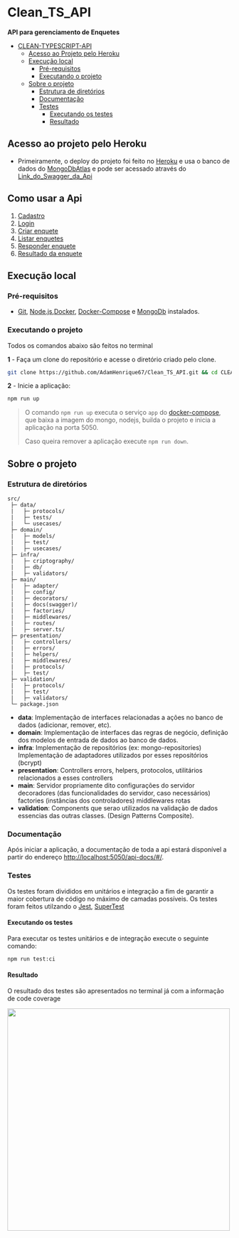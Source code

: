 # Clean_TS_API

**API para gerenciamento de Enquetes**

- [CLEAN-TYPESCRIPT-API](#CLEAN-TYPESCRIPT-API)
  - [Acesso ao Projeto pelo Heroku](#https://api-node-adam.herokuapp.com/api-docs/)
  - [Execução local](#execução-local)
    - [Pré-requisitos](#pré-requisitos)
    - [Executando o projeto](#executando-o-projeto)
  - [Sobre o projeto](#sobre-o-projeto)
    - [Estrutura de diretórios](#estrutura-de-diretórios)
    - [Documentação](#documentação)
    - [Testes](#testes)
      - [Executando os testes](#executando-os-testes)
      - [Resultado](#resultado)



## Acesso ao projeto pelo Heroku

- Primeiramente, o deploy do projeto foi feito no [Heroku](https://www.heroku.com/) e usa o banco de dados do [MongoDbAtlas](https://www.mongodb.com/cloud) e pode ser acessado através do [Link_do_Swagger_da_Api](https://api-node-adam.herokuapp.com/api-docs/)

## Como usar a Api

1. [Cadastro](./requirements/signup.md)
2. [Login](./requirements/login.md)
3. [Criar enquete](./requirements/add-survey.md)
4. [Listar enquetes](./requirements/load-surveys.md)
5. [Responder enquete](./requirements/save-survey-result.md)
6. [Resultado da enquete](./requirements/load-survey-result.md)
## Execução local

### Pré-requisitos

- [Git](https://git-scm.com/download/), [Node.js](https://nodejs.org/en/download/),[Docker](https://docs.docker.com/get-docker/), [Docker-Compose](https://docs.docker.com/compose/install/) e [MongoDb](https://www.mongodb.com/try/download/community) instalados.

### Executando o projeto

Todos os comandos abaixo são feitos no terminal

**1** - Faça um clone do repositório e acesse o diretório criado pelo clone.

```sh
git clone https://github.com/AdamHenrique67/Clean_TS_API.git && cd CLEAN_TS_API
```

**2** - Inicie a aplicação:

```sh
npm run up
```

> O comando `npm run up` executa o serviço `app` do [docker-compose](./docker-compose.yml), que baixa a imagem do mongo, nodejs, builda o projeto e inicia a aplicação na porta 5050.
>
> Caso queira remover a aplicação execute `npm run down`.

## Sobre o projeto

### Estrutura de diretórios

```
src/
 ├─ data/
 |   ├─ protocols/
 |   ├─ tests/
 |   └─ usecases/
 ├─ domain/
 |   ├─ models/
 |   ├─ test/
 |   ├─ usecases/
 ├─ infra/
 |   ├─ criptography/
 |   ├─ db/
 |   ├─ validators/
 ├─ main/
 |   ├─ adapter/
 |   ├─ config/
 |   ├─ decorators/
 |   ├─ docs(swagger)/
 |   ├─ factories/
 |   ├─ middlewares/
 |   ├─ routes/
 |   ├─ server.ts/
 ├─ presentation/
 |   ├─ controllers/
 |   ├─ errors/
 |   ├─ helpers/
 |   ├─ middlewares/
 |   ├─ protocols/
 |   ├─ test/
 ├─ validation/
 |   ├─ protocols/
 |   ├─ test/
 |   ├─ validators/
 └─ package.json
```

- **data**: Implementação de interfaces relacionadas a ações no banco de dados (adicionar, remover, etc).
- **domain**: Implementação de interfaces das regras de negócio, definição dos modelos de entrada de dados ao banco de dados.
- **infra**: Implementação de repositórios (ex: mongo-repositories)
Implementação de adaptadores utilizados por esses repositórios (bcrypt)
- **presentation**: Controllers
    errors, helpers, protocolos, utilitários relacionados a esses controllers
- **main**: Servidor propriamente dito
    configurações do servidor
    decoradores (das funcionalidades do servidor, caso necessários)
    factories (instâncias dos controladores)
    middlewares
    rotas
- **validation**: Components que serao utilizados na validação de dados essencias das outras classes. (Design Patterns Composite).

### Documentação

Após iniciar a aplicação, a documentação de toda a api estará disponível a partir do endereço <http://localhost:5050/api-docs/#/>.

### Testes

Os testes foram divididos em unitários e integração a fim de garantir a maior cobertura de código no máximo de camadas possíveis. Os testes foram feitos utilzando o [Jest](https://www.npmjs.com/package/jest), [SuperTest](https://www.npmjs.com/package/supertest)
#### Executando os testes

Para executar os testes unitários e de integração execute o seguinte comando:

```sh
npm run test:ci
```

#### Resultado

O resultado dos testes são apresentados no terminal já com a informação de code coverage

<img src=https://user-images.githubusercontent.com/79374233/132604052-a79cc1e2-ddbf-4a8c-a48c-9268545b63b4.png height="500">
